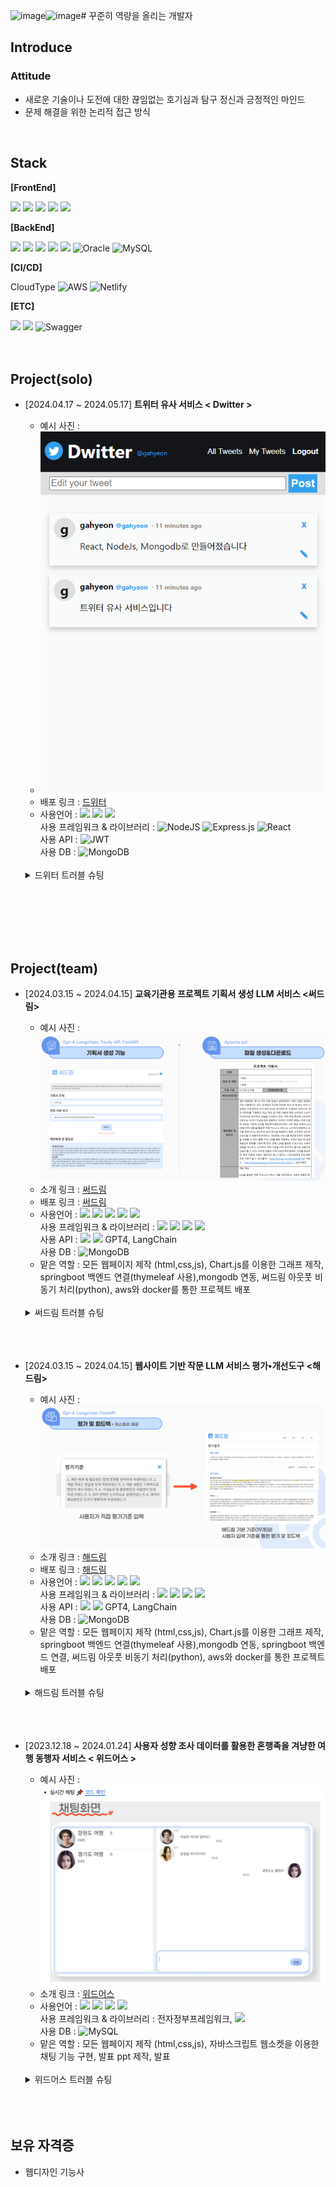 ![image](https://github.com/universe2205/Portfolio/assets/161540521/a9813da8-d4bb-40ef-b5e4-7e463c2252db)![image](https://github.com/universe2205/Portfolio/assets/161540521/483a9485-a288-45ab-b3b3-bb1b47ae3df3)# 꾸준히 역량을 올리는 개발자

## Introduce

### Attitude

- 새로운 기술이나 도전에 대한 끊임없는 호기심과 탐구 정신과 긍정적인 마인드
- 문제 해결을 위한 논리적 접근 방식

</br>

## Stack

**[FrontEnd]**

<img src="https://img.shields.io/badge/html5-E34F26?style=for-the-badge&logo=html5&logoColor=white"> <img src="https://img.shields.io/badge/css-1572B6?style=for-the-badge&logo=css3&logoColor=white"> <img src="https://img.shields.io/badge/javascript-F7DF1E?style=for-the-badge&logo=javascript&logoColor=black"> <img src="https://img.shields.io/badge/jquery-0769AD?style=for-the-badge&logo=jquery&logoColor=white"> <img src="https://img.shields.io/badge/react-61DAFB?style=for-the-badge&logo=react&logoColor=black">

**[BackEnd]**

<img src="https://img.shields.io/badge/node.js-339933?style=for-the-badge&logo=Node.js&logoColor=white"> <img src="https://img.shields.io/badge/mongoDB-47A248?style=for-the-badge&logo=MongoDB&logoColor=white"> <img src="https://img.shields.io/badge/java-007396?style=for-the-badge&logo=java&logoColor=white"> <img src="https://img.shields.io/badge/springboot-6DB33F?style=for-the-badge&logo=springboot&logoColor=white"> <img src="https://img.shields.io/badge/gradle-02303A?style=for-the-badge&logo=gradle&logoColor=white"> ![Oracle](https://img.shields.io/badge/Oracle-F80000?style=for-the-badge&logo=oracle&logoColor=white) ![MySQL](https://img.shields.io/badge/mysql-4479A1.svg?style=for-the-badge&logo=mysql&logoColor=white)

**[CI/CD]**

CloudType ![AWS](https://img.shields.io/badge/AWS-%23FF9900.svg?style=for-the-badge&logo=amazon-aws&logoColor=white) ![Netlify](https://img.shields.io/badge/netlify-%23000000.svg?style=for-the-badge&logo=netlify&logoColor=#00C7B7) 

**[ETC]**

<img src="https://img.shields.io/badge/git-F05032?style=for-the-badge&logo=git&logoColor=white"> <img src="https://img.shields.io/badge/github-181717?style=for-the-badge&logo=github&logoColor=white"> ![Swagger](https://img.shields.io/badge/-Swagger-%23Clojure?style=for-the-badge&logo=swagger&logoColor=white)
</br></br></br>

## Project(solo)
- [2024.04.17 ~ 2024.05.17] **트위터 유사 서비스 < Dwitter >**
  - 예시 사진 :
  - ![드위터](./image/dwitter_cap.png)
  - 배포 링크 : [드위터](https://gahyeondwitter.netlify.app/)
  - 사용언어 : <img src="https://img.shields.io/badge/javascript-F7DF1E?style=for-the-badge&logo=javascript&logoColor=black"> <img src="https://img.shields.io/badge/html5-E34F26?style=for-the-badge&logo=html5&logoColor=white"> <img src="https://img.shields.io/badge/css-1572B6?style=for-the-badge&logo=css3&logoColor=white"></br>
    사용 프레임워크 & 라이브러리 : ![NodeJS](https://img.shields.io/badge/node.js-6DA55F?style=for-the-badge&logo=node.js&logoColor=white) ![Express.js](https://img.shields.io/badge/express.js-%23404d59.svg?style=for-the-badge&logo=express&logoColor=%2361DAFB) ![React](https://img.shields.io/badge/react-%2320232a.svg?style=for-the-badge&logo=react&logoColor=%2361DAFB) </br>
    사용 API : ![JWT](https://img.shields.io/badge/JWT-black?style=for-the-badge&logo=JSON%20web%20tokens) </br>
    사용 DB : ![MongoDB](https://img.shields.io/badge/MongoDB-%234ea94b.svg?style=for-the-badge&logo=mongodb&logoColor=white) </br></br>
  <details>
    <summary>드위터 트러블 슈팅</summary>

  </br>
  첫번째. </br>
  aws ec2로 서버를 배포하는 중에 환경변수가 인식되지 않는다는 에러가 계속 남.  </br> 
  .bash_profile 파일 내용을 cat이나 vim으로 확인했을땐 분명히 환경변수가 적혀있는데 $로 환경변수를 확인하면 나오지 않음.</br> </br> 

  해결 : 깜빡하고 환경변수를 입력한뒤 source 로 적용을 안시킴.. source .bash_profile 으로 해결.</br> </br> 

  두번째. </br> 
  배포 후 메인페이지에서 다른 페이지로 넘어가면 404 에러가 남. </br>
  주소를 확인해보니 base url 뒤에 /가 하나 더 붙어있음. </br>
  react 프로젝트 내부에 http 관련 파일을 확인해보니 코드가 아래와 같이 되어있음. </br></br>

  ![트러블4](./image/trouble4.png)</br></br>

  url 뒤쪽의 /를 지워서 해결함. </br></br>

  세번째. </br>
  배포 후 사용자 인증 부분에서 에러가 나는 것을 확인함.</br>
  jwt 인증서는 잘 발급이 되는데 인증서에 있는 id를 이용해 유저를 찾는 부분에서 에러가 나는 것을 확인.</br></br>

  ![트러블5](./image/trouble5.png)</br></br>

  findById 부분에서 payload.userId가 아닌 그냥 id로 오타가 난 것을 발견함. </br>
  userId로 변경하여 해결.

  </details></br></br>
    </br>
</br></br>

## Project(team)
- [2024.03.15 ~ 2024.04.15] **교육기관용 프로젝트 기획서 생성 LLM 서비스 <써드림>**
  - 예시 사진 : ![써드림](./image/써드림예시.png)
  - 소개 링크 : [써드림](https://github.com/Gosegu2024/Surdream)
  - 배포 링크 : [써드림]()
  - 사용언어 : <img src="https://img.shields.io/badge/java-007396?style=flat-square&logo=java&logoColor=white"/> <img src="https://img.shields.io/badge/Python-3776AB?style=flat-square&logo=Python&logoColor=white"/> <img src="https://img.shields.io/badge/JavaScript-F7DF1E?style=flat-square&logo=javascript&logoColor=black"/> <img src="https://img.shields.io/badge/HTML5-E34F26?style=flat-square&logo=html5&logoColor=white"/> <img src="https://img.shields.io/badge/CSS3-1572B6?style=flat-square&logo=css3&logoColor=white"/></br>
    사용 프레임워크 & 라이브러리 : <img src="https://img.shields.io/badge/SpringBoot-6DB33F?style=flat-square&logo=SpringBoot&logoColor=white"> <img src="https://img.shields.io/badge/Gradle-02303A?style=flat-square&logo=Gradle&logoColor=white"> <img src="https://img.shields.io/badge/Thymeleaf-005F0F?style=flat-square&logo=Thymeleaf&logoColor=white"> <img src="https://img.shields.io/badge/jQuery-0769AD?style=flat-square&logo=jQuery&logoColor=white"> </br>
    사용 API : <img src="https://img.shields.io/badge/fastapi-009688?style=flat-square&logo=fastapi&logoColor=white"> <img src="https://img.shields.io/badge/pypi-3775A9?style=flat-square&logo=pypi&logoColor=white">  GPT4, LangChain </br>
    사용 DB : ![MongoDB](https://img.shields.io/badge/MongoDB-%234ea94b.svg?style=for-the-badge&logo=mongodb&logoColor=white)
  - 맡은 역할 : 모든 웹페이지 제작 (html,css,js), Chart.js를 이용한 그래프 제작, springboot 백엔드 연결(thymeleaf 사용),mongodb 연동, 써드림 아웃풋 비동기 처리(python), aws와 docker를 통한 프로젝트 배포</br></br>
  <details>
    <summary>써드림 트러블 슈팅</summary>

  </br>
  기획서를 생성하는 과정에서 사용자의 로딩 시간을 줄이기 위해 비동기로 각 항목이 나오게 해야하는 상황이 생김. </br>
  https://rfriend.tistory.com/844 해당 링크를 통해 Langchain의 비동기 함수 사용법을 배움.  </br> </br> 

  ![트러블3](./image/trouble3.png)</br></br>

  다음과 같이 ainvoke, gather 등의 함수들을 이용해 해결함 해결함.

  </details></br></br>
    </br>
- [2024.03.15 ~ 2024.04.15] **웹사이트 기반 작문 LLM 서비스 평가•개선도구 <해드림>**
  - 예시 사진 : ![해드림](./image/해드림예시.png)
  - 소개 링크 : [해드림](https://github.com/Gosegu2024/Haedream)
  - 배포 링크 : [해드림]()
  - 사용언어 : <img src="https://img.shields.io/badge/java-007396?style=flat-square&logo=java&logoColor=white"/> <img src="https://img.shields.io/badge/Python-3776AB?style=flat-square&logo=Python&logoColor=white"/> <img src="https://img.shields.io/badge/JavaScript-F7DF1E?style=flat-square&logo=javascript&logoColor=black"/> <img src="https://img.shields.io/badge/HTML5-E34F26?style=flat-square&logo=html5&logoColor=white"/> <img src="https://img.shields.io/badge/CSS3-1572B6?style=flat-square&logo=css3&logoColor=white"/></br>
    사용 프레임워크 & 라이브러리 : <img src="https://img.shields.io/badge/SpringBoot-6DB33F?style=flat-square&logo=SpringBoot&logoColor=white"> <img src="https://img.shields.io/badge/Gradle-02303A?style=flat-square&logo=Gradle&logoColor=white"> <img src="https://img.shields.io/badge/Thymeleaf-005F0F?style=flat-square&logo=Thymeleaf&logoColor=white"> <img src="https://img.shields.io/badge/jQuery-0769AD?style=flat-square&logo=jQuery&logoColor=white"> </br>
    사용 API : <img src="https://img.shields.io/badge/fastapi-009688?style=flat-square&logo=fastapi&logoColor=white"> <img src="https://img.shields.io/badge/pypi-3775A9?style=flat-square&logo=pypi&logoColor=white">  GPT4, LangChain </br>
    사용 DB : ![MongoDB](https://img.shields.io/badge/MongoDB-%234ea94b.svg?style=for-the-badge&logo=mongodb&logoColor=white) </br>
  - 맡은 역할 : 모든 웹페이지 제작 (html,css,js), Chart.js를 이용한 그래프 제작, springboot 백엔드 연결(thymeleaf 사용),mongodb 연동, springboot 백엔드 연결, 써드림 아웃풋 비동기 처리(python), aws와 docker를 통한 프로젝트 배포</br></br>
  <details>
    <summary>해드림 트러블 슈팅</summary>

  </br>
  thymeleaf 파일을 작성하고 동작하는지 확인하는 과정에서 404 에러가 나면서 동작하지 않는 문제가 생김. </br>
  dependency도 잘 설정해놓은 상태라 구글링을 통해 문제를 해결하려고 함.  </br> 
  서칭 결과 application.properties에 thymeleaf 설정을 추가하는 방법을 발견함.</br></br>

  ![트러블2](./image/trouble2.png)</br></br>

  다음과 같이 코드를 추가해 해결함.

  </details></br></br>
    </br>
- [2023.12.18 ~ 2024.01.24] **사용자 성향 조사 데이터를 활용한 혼행족을 겨냥한 여행 동행자 서비스 < 위드어스 >**
  - 예시 사진 : ![위드어스](./image/withus_cap.png)
  - 소개 링크 : [위드어스](https://github.com/2023-SMHRD-IS-AI1/WithusRepo)
  - 사용언어 : <img src="https://img.shields.io/badge/java-007396?style=flat-square&logo=java&logoColor=white"/> <img src="https://img.shields.io/badge/JavaScript-F7DF1E?style=flat-square&logo=javascript&logoColor=black"/> <img src="https://img.shields.io/badge/HTML5-E34F26?style=flat-square&logo=html5&logoColor=white"/> <img src="https://img.shields.io/badge/CSS3-1572B6?style=flat-square&logo=css3&logoColor=white"/></br>
    사용 프레임워크 & 라이브러리 : 전자정부프레임워크, <img src="https://img.shields.io/badge/jQuery-0769AD?style=flat-square&logo=jQuery&logoColor=white"> </br>
    사용 DB : ![MySQL](https://img.shields.io/badge/mysql-4479A1.svg?style=for-the-badge&logo=mysql&logoColor=white)
  - 맡은 역할 : 모든 웹페이지 제작 (html,css,js), 자바스크립트 웹소켓을 이용한 채팅 기능 구현, 발표 ppt 제작, 발표</br></br>
  <details>
    <summary>위드어스 트러블 슈팅</summary>

  </br>
  자바스크립트 웹소켓을 사용해 채팅 기능을 구현하는 도중 메세지를 하나 보내고나면 웹소켓이 계속 닫히는것을 확인함. </br>
  코드를 보니 채팅 서버 컨트롤러에 null을 반환하는 함수가 호출 돼있어서 null값 때문에 오류가 나 웹소켓이 닫히는 것이었음. </br> </br>

  ![트러블1](./image/trouble1.png)</br></br>

  이를 지워서 해결함.

  </details></br></br>
    </br>

## 보유 자격증

- 웹디자인 기능사
